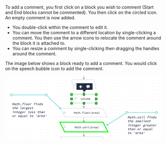 To add a comment, you first click on a block you wish to comment (Start and End blocks cannot be commented). You then click on the circled icon. An empty comment is now added.

- You double-click within the comment to edit it.
- You can move the comment to a different location by single-clicking a comment. You then use the arrow icons to relocate the comment around the block it is attached to.
- You can resize a comment by single-clicking then dragging the handles around the comment.

The image below shows a block ready to add a comment. You would click on the speech bubble icon to add the comment.

![](.guides/img/comments.png)
